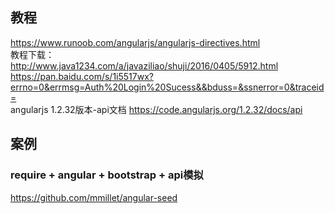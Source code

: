 ## 教程  
https://www.runoob.com/angularjs/angularjs-directives.html  
教程下载：  
http://www.java1234.com/a/javaziliao/shuji/2016/0405/5912.html  
https://pan.baidu.com/s/1i5517wx?errno=0&errmsg=Auth%20Login%20Sucess&&bduss=&ssnerror=0&traceid=  
angularjs 1.2.32版本-api文档
https://code.angularjs.org/1.2.32/docs/api

## 案例  
### require + angular + bootstrap + api模拟  
https://github.com/mmillet/angular-seed  